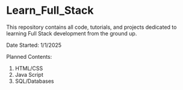 # Learn_Full_Stack
This repository contains all code, tutorials, and projects dedicated to learning Full Stack development from the ground up.

Date Started: 1/1/2025

Planned Contents:
1. HTML/CSS
2. Java Script
3. SQL/Databases
